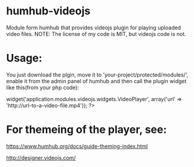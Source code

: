 # humhub-videojs
Module form humhub that provides videojs plugin for playing uploaded video files.
NOTE: The license of my code is MIT, but videojs code is not.


# Usage:
You just download the plgin, move it to 
'your-project/protected/modules/', enable it from the admin panel of humhub and then call the plugin widget like this(from your php code):

<?php $this->widget('application.modules.videojs.widgets.VideoPlayer', array('url' => 'http://url-to-a-video-file.mp4')); ?>

# For themeing of the player, see:

https://www.humhub.org/docs/guide-theming-index.html

http://designer.videojs.com/
